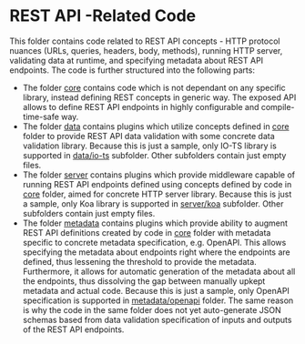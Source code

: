 # REST API -Related Code
This folder contains code related to REST API concepts - HTTP protocol nuances (URLs, queries, headers, body, methods), running HTTP server, validating data at runtime, and specifying metadata about REST API endpoints.
The code is further structured into the following parts:

- The folder [core](./core) contains code which is not dependant on any specific library, instead defining REST concepts in generic way.
  The exposed API allows to define REST API endpoints in highly configurable and compile-time-safe way.
- The folder [data](./data) contains plugins which utilize concepts defined in [core](./core) folder to provide REST API data validation with some concrete data validation library.
  Because this is just a sample, only IO-TS library is supported in [data/io-ts](./data/io-ts) subfolder.
  Other subfolders contain just empty files.
- The folder [server](./server) contains plugins which provide middleware capable of running REST API endpoints defined using concepts defined by code in [core](./core) folder, aimed for concrete HTTP server library.
  Because this is just a sample, only Koa library is supported in [server/koa](./server/koa) subfolder.
  Other subfolders contain just empty files.
- The folder [metadata](./metadata) contains plugins which provide ability to augment REST API definitions created by code in [core](./core) folder with metadata specific to concrete metadata specification, e.g. OpenAPI.
  This allows specifying the metadata about endpoints right where the endpoints are defined, thus lessening the threshold to provide the metadata.
  Furthermore, it allows for automatic generation of the metadata about all the endpoints, thus dissolving the gap between manually upkept metadata and actual code.
  Because this is just a sample, only OpenAPI specification is supported in [metadata/openapi](./metadata/openapi) folder.
  The same reason is why the code in the same folder does not yet auto-generate JSON schemas based from data validation specification of inputs and outputs of the REST API endpoints.
